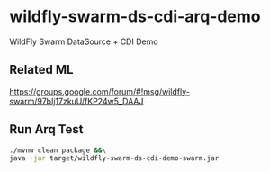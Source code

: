 # wildfly-swarm-ds-cdi-arq-demo

WildFly Swarm DataSource + CDI Demo

## Related ML

https://groups.google.com/forum/#!msg/wildfly-swarm/97bIj17zkuU/fKP24w5_DAAJ

## Run Arq Test

``` sh
./mvnw clean package &&\
java -jar target/wildfly-swarm-ds-cdi-demo-swarm.jar 
```
